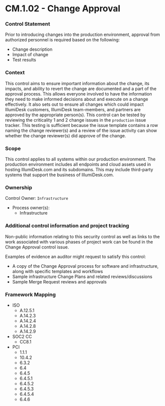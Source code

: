 # CM.1.02 - Change Approval



### Control Statement

Prior to introducing changes into the production environment, approval from authorized personnel is required based on the following:

* Change description
* Impact of change
* Test results

###  Context

This control aims to ensure important information about the change, its impacts, and ability to revert the change are documented and a part of the approval process. This allows everyone involved to have the information they need to make informed decisions about and execute on a change effectively. It also sets out to ensure all changes which could impact IllumiDesk customers, IllumiDesk team-members, and partners are approved by the appropriate person\(s\). This control can be tested by reviewing the criticality 1 and 2 change issues in the `production` issue tracker. This testing is sufficient because the issue template contains a row naming the change reviewer\(s\) and a review of the issue activity can show whether the change reviewer\(s\) did approve of the change.

###  Scope

This control applies to all systems within our production environment. The production environment includes all endpoints and cloud assets used in hosting IllumiDesk.com and its subdomains. This may include third-party systems that support the business of IllumiDesk.com.

###  Ownership

Control Owner: `Infrastructure`

* Process owner\(s\):
  * Infrastructure

###  Additional control information and project tracking

Non-public information relating to this security control as well as links to the work associated with various phases of project work can be found in the Change Approval control issue.

Examples of evidence an auditor might request to satisfy this control:

* A copy of the Change Approval process for software and infrastructure, along with specific templates and workflows
* Sample infrastructure Change Plans and related reviews/discussions
* Sample Merge Request reviews and approvals

###  Framework Mapping

* ISO
  * A.12.5.1
  * A.14.2.3
  * A.14.2.4
  * A.14.2.8
  * A.14.2.9
* SOC2 CC
  * CC8.1
* PCI
  * 1.1.1
  * 10.4.2
  * 6.3.2
  * 6.4
  * 6.4.5
  * 6.4.5.1
  * 6.4.5.2
  * 6.4.5.3
  * 6.4.5.4
  * 6.4.6

